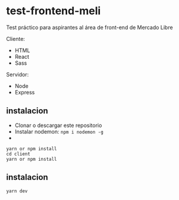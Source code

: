 # test-frontend-meli
Test práctico para aspirantes al área de front-end de Mercado Libre

Cliente:
- HTML
- React
- Sass

Servidor:
- Node
- Express

## instalacion
- Clonar o descargar este repositorio
- Instalar nodemon: `npm i nodemon -g`
- 
```
yarn or npm install
cd client
yarn or npm install
```

## instalacion
``
yarn dev
``
